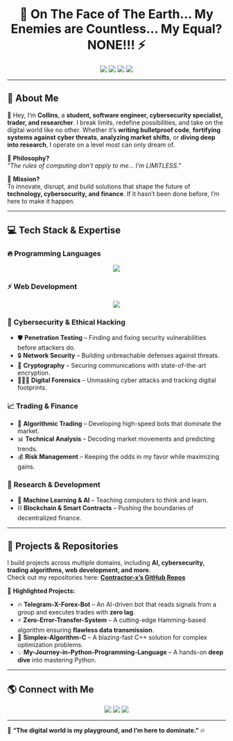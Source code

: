 <h1 align="center">🚀 On The Face of The Earth... My Enemies are Countless... My Equal? NONE!!! ⚡</h1>
<!--1234567890-->
<p align="center">
  <img src="https://img.shields.io/badge/Coding-Limitless-blue?style=for-the-badge" />
  <img src="https://img.shields.io/badge/Cybersecurity-Fortified-green?style=for-the-badge" />
  <img src="https://img.shields.io/badge/Trading-Strategic-black?style=for-the-badge" />
  <img src="https://img.shields.io/badge/Research-Relentless-red?style=for-the-badge" />
</p>

---

## 🧠 About Me

👋 Hey, I’m **Collins**, a **student, software engineer, cybersecurity specialist, trader, and researcher**. I break limits, redefine possibilities, and take on the digital world like no other. Whether it’s **writing bulletproof code**, **fortifying systems against cyber threats**, **analyzing market shifts**, or **diving deep into research**, I operate on a level most can only dream of.

🚀 **Philosophy?**  
_"The rules of computing don’t apply to me… I’m LIMITLESS."_

🎯 **Mission?**  
To innovate, disrupt, and build solutions that shape the future of **technology, cybersecurity, and finance**. If it hasn’t been done before, I’m here to make it happen.

---

## 💻 Tech Stack & Expertise

### 🔥 **Programming Languages**
<p align="center">
  <img src="https://skillicons.dev/icons?i=python,c,cpp,java,js,html,css"/>
</p>

### ⚡ **Web Development**
<p align="center">
  <img src="https://skillicons.dev/icons?i=react,nodejs,express,django,flask"/>
</p>

### 🔐 **Cybersecurity & Ethical Hacking**
- 🛡️ **Penetration Testing** – Finding and fixing security vulnerabilities before attackers do.  
- 🔒 **Network Security** – Building unbreachable defenses against threats.  
- 🔑 **Cryptography** – Securing communications with state-of-the-art encryption.  
- 🕵🏽‍♂️ **Digital Forensics** – Unmasking cyber attacks and tracking digital footprints.  

### 📈 **Trading & Finance**
- 🤖 **Algorithmic Trading** – Developing high-speed bots that dominate the market.  
- 📊 **Technical Analysis** – Decoding market movements and predicting trends.  
- 💰 **Risk Management** – Keeping the odds in my favor while maximizing gains.  

### 🧪 **Research & Development**
- 🤖 **Machine Learning & AI** – Teaching computers to think and learn.  
- ⛓ **Blockchain & Smart Contracts** – Pushing the boundaries of decentralized finance.  
<!-- ⚛️ **Quantum Computing** – Exploring the next frontier of computing power.-->  

---

## 📌 **Projects & Repositories**

I build projects across multiple domains, including **AI, cybersecurity, trading algorithms, web development, and more**.  
Check out my repositories here: **[Contractor-x’s GitHub Repos](https://github.com/Contractor-x?tab=repositories)**

🚀 **Highlighted Projects:**
- 🔥 **Telegram-X-Forex-Bot** – An AI-driven bot that reads signals from a group and executes trades with **zero lag**.  
- ⚡ **Zero-Error-Transfer-System** – A cutting-edge Hamming-based algorithm ensuring **flawless data transmission**.  
- 🚀 **Simplex-Algorithm-C** – A blazing-fast C++ solution for complex optimization problems.  
- 💡 **My-Journey-in-Python-Programming-Language** – A hands-on **deep dive** into mastering Python.  
<!--
---

## 📊 **GitHub Stats & Activity**

<p align="center">
  <img src="https://github-readme-stats.vercel.app/api?username=Contractor-x&show_icons=true&theme=matrix" alt="GitHub Stats" />
  <img src="https://github-readme-streak-stats.herokuapp.com/?user=Contractor-x&theme=matrix" alt="GitHub Streaks"/>
  <img src="https://github-readme-stats.vercel.app/api/top-langs/?username=Contractor-x&layout=compact&theme=matrix" alt="Top Languages" />
</p>
-->
---

## 🌎 **Connect with Me**
<p align="center">
  <a href="mailto:dada4ash@gmail.com"><img src="https://img.shields.io/badge/Gmail-D14836?style=for-the-badge&logo=gmail&logoColor=white"/></a>
  <a href="https://twitter.com/Con_tractorX"><img src="https://img.shields.io/badge/Twitter-1DA1F2?style=for-the-badge&logo=twitter&logoColor=white"/></a>
 <!-- <a href="https://linkedin.com/in/yourprofile"><img src="https://img.shields.io/badge/LinkedIn-0077B5?style=for-the-badge&logo=linkedin&logoColor=white"/></a> -->
  <a href="https://discord.com/x_contractor_x"><img src="https://img.shields.io/badge/Discord-5865F2?style=for-the-badge&logo=discord&logoColor=white"/></a>
</p>

---

🚀 **“The digital world is my playground, and I’m here to dominate.”** 🔥

<!-- AES-256 Encryption Key

ZtYw8tD#L!a9E2rPbV4@X5cK7FgMq%Tz

⚠ Keep this key secure — it's required to decrypt the credentials. -->


